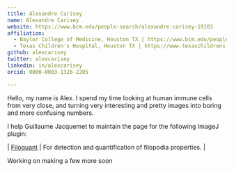 ```yaml
---
title: Alexandre Carisey
name: Alexandre Carisey
website: https://www.bcm.edu/people-search/alexandre-carisey-19103
affiliation:
  - Baylor College of Medicine, Houston TX | https://www.bcm.edu/people-search/alexandre-carisey-19103
  - Texas Children's Hospital, Houston TX | https://www.texaschildrens.org/find-a-doctor/alexandre-f-carisey-phd
github: alexcarisey
twitter: alexcarisey
linkedin: in/alexcarisey
orcid: 0000-0003-1326-2205

---
```

Hello, my name is Alex. I spend my time looking at human immune cells from very close, and turning very interesting and pretty images into boring and more confusing numbers.

I help Guillaume Jacquemet to maintain the page for the following ImageJ plugin:

| [Filoquant](/plugins/filoquant)  | For detection and quantification of filopodia properties. |

Working on making a few more soon
